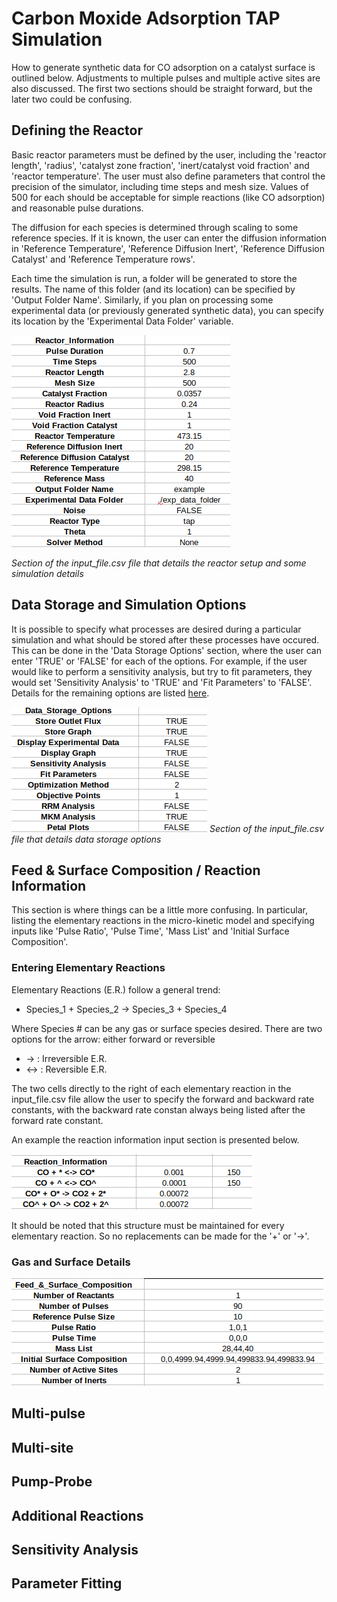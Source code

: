 # Carbon Moxide Adsorption TAP Simulation

How to generate synthetic data for CO adsorption on a catalyst surface is outlined below. Adjustments to multiple pulses and multiple active sites are also discussed. The first two sections should be straight forward, but the later two could be confusing.

## Defining the Reactor

Basic reactor parameters must be defined by the user, including the 'reactor length', 'radius', 'catalyst zone fraction', 'inert/catalyst void fraction' and 'reactor temperature'. The user must also define parameters that control the precision of the simulator, including time steps and mesh size. Values of 500 for each should be acceptable for simple reactions (like CO adsorption) and reasonable pulse durations.

The diffusion for each species is determined through scaling to some reference species. If it is known, the user can enter the diffusion information in 'Reference Temperature', 'Reference Diffusion Inert', 'Reference Diffusion Catalyst' and 'Reference Temperature rows'.

Each time the simulation is run, a folder will be generated to store the results. The name of this folder (and its location) can be specified by 'Output Folder Name'. Similarly, if you plan on processing some experimental data (or previously generated synthetic data), you can specify its location by the 'Experimental Data Folder' variable. 

![Reactor Information](../../../figures/Reac_information.png)

*Section of the input_file.csv file that details the reactor setup and some simulation details*


## Data Storage and Simulation Options

It is possible to specify what processes are desired during a particular simulation and what should be stored after these processes have occured. This can be done in the 'Data Storage Options' section, where the user can enter 'TRUE' or 'FALSE' for each of the options. For example, if the user would like to perform a sensitivity analysis, but try to fit parameters, they would set 'Sensitivity Analysis' to 'TRUE' and 'Fit Parameters' to 'FALSE'. Details for the remaining options are listed [here](https://github.com/medford-group/TAPsolver/tree/master/docs/resources/input_file). 

![Reactor Information](../../../figures/data_storage.png)
*Section of the input_file.csv file that details data storage options*

## Feed & Surface Composition / Reaction Information 

This section is where things can be a little more confusing. In particular, listing the elementary reactions in the micro-kinetic model and specifying inputs like 'Pulse Ratio', 'Pulse Time', 'Mass List' and 'Initial Surface Composition'.

### Entering Elementary Reactions

Elementary Reactions (E.R.) follow a general trend:

- Species_1 + Species_2 -> Species_3 + Species_4

Where Species # can be any gas or surface species desired. There are two options for the arrow: either forward or reversible

- ->    : Irreversible E.R. 
- <->   : Reversible E.R.

The two cells directly to the right of each elementary reaction in the input_file.csv file allow the user to specify the forward and backward rate constants, with the backward rate constan always being listed after the forward rate constant. 

An example the reaction information input section is presented below.

![Reactor Information](../../../figures/reac_info.png)

It should be noted that this structure must be maintained for every elementary reaction. So no replacements can be made for the '+' or '->'.

### Gas and Surface Details

![Reactor Information](../../../figures/Feed_surf.png)

## Multi-pulse

## Multi-site


## Pump-Probe


## Additional Reactions


## Sensitivity Analysis


## Parameter Fitting



